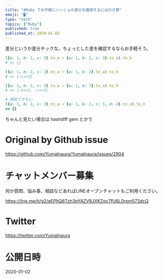 ```yaml
---
title: "#Ruby でお手軽にハッシュの差分を確認するには引き算"
emoji: "🖥"
type: "tech"
topics: ["Ruby"]
published: true
published_at: 2020-01-02
---
```


差分というか差分チックな。ちょっとした差を確認するならお手軽そう。


```rb
({a: 1, b: 2, c: 3}.to_a - {a: 1, b: 2, c: 3}.to_a).to_h
# => {}

({a: 1, b: 2, c: 3}.to_a - {a: 1, b: 2}.to_a).to_h
# => {:c=>3}

({a: 1, b: 2, c: 3}.to_a - {a: 1, b: 7}.to_a).to_h
# => {:b=>2, :c=>3}

# 検知できない
({a: 1, b: 2, c: 3}.to_a - {a: 1, b: 2, c: 3, d: 4}.to_a).to_h
=> {}
```

ちゃんと見たい場合は hashdiff gem とかで

# Original by Github issue

https://github.com/YumaInaura/YumaInaura/issues/2904








<!-- Update From Qiita API -->

# チャットメンバー募集


何か質問、悩み事、相談などあればLINEオープンチャットもご利用ください。

https://line.me/ti/g2/eEPltQ6Tzh3pYAZV8JXKZqc7PJ6L0rpm573dcQ





# Twitter


https://twitter.com/YumaInaura


<!-- Update From Qiita API -->



# 公開日時

2020-01-02

